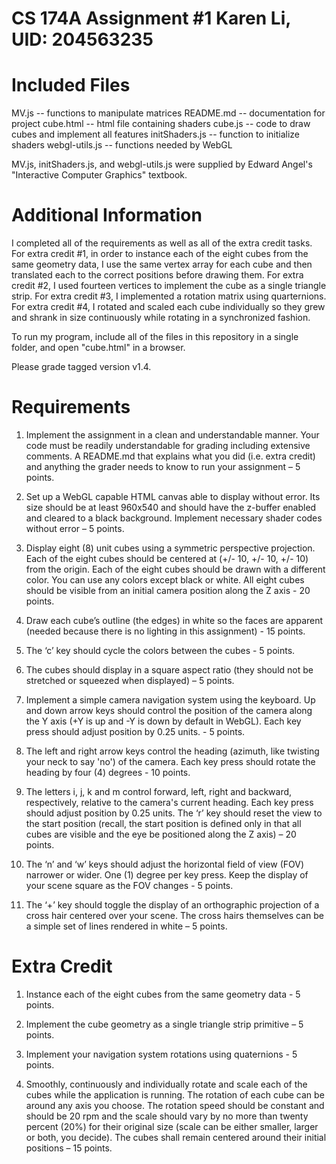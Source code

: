 CS 174A Assignment #1
Karen Li, UID: 204563235
========================

Included Files
==============
MV.js -- functions to manipulate matrices
README.md -- documentation for project
cube.html -- html file containing shaders 
cube.js -- code to draw cubes and implement all features
initShaders.js --  function to initialize shaders
webgl-utils.js -- functions needed by WebGL

MV.js, initShaders.js, and webgl-utils.js were supplied by Edward Angel's "Interactive Computer Graphics" textbook.

Additional Information
======================

I completed all of the requirements as well as all of the extra credit tasks. For extra credit #1, in order to instance each of the eight cubes from the same geometry data, I use the same vertex array for each cube and then translated each to the correct positions before drawing them. For extra credit #2, I used fourteen vertices to implement the cube as a single triangle strip. For extra credit #3, I implemented a rotation matrix using quarternions. For extra credit #4, I rotated and scaled each cube individually so they grew and shrank in size continuously while rotating in a synchronized fashion.

To run my program, include all of the files in this repository in a single folder, and open "cube.html" in a browser. 

Please grade tagged version v1.4. 

Requirements
============
 
1. Implement the assignment in a clean and understandable manner. Your code must be readily understandable for grading including extensive comments. A README.md that explains what you did (i.e. extra credit) and anything the grader needs to know to run your assignment – 5 points.
 
2. Set up a WebGL capable HTML canvas able to display without error. Its size should be at least 960x540 and should have the z-buffer enabled and cleared to a black background. Implement necessary shader codes without error – 5 points.

3. Display eight (8) unit cubes using a symmetric perspective projection. Each of the eight cubes should be centered at (+/- 10, +/- 10, +/- 10) from the origin. Each of the eight cubes should be drawn with a different color. You can use any colors except black or white. All eight cubes should be visible from an initial camera position along the Z axis - 20 points.

4. Draw each cube’s outline (the edges) in white so the faces are apparent (needed because there is no lighting in this assignment) - 15 points.

5. The ‘c’ key should cycle the colors between the cubes - 5 points.

6. The cubes should display in a square aspect ratio (they should not be stretched or squeezed when displayed) – 5 points.
 
7. Implement a simple camera navigation system using the keyboard. Up and down arrow keys should control the position of the camera along the Y axis (+Y is up and -Y is down by default in WebGL). Each key press should adjust position by 0.25 units. - 5 points.

8. The left and right arrow keys control the heading (azimuth, like twisting your neck to say 'no') of the camera. Each key press should rotate the heading by four (4) degrees - 10 points.

9. The letters i, j, k and m control forward, left, right and backward, respectively, relative to the camera's current heading. Each key press should adjust position by 0.25 units. The ‘r’ key should reset the view to the start position (recall, the start position is defined only in that all cubes are visible and the eye be positioned along the Z axis) – 20 points.

10. The ‘n’ and ‘w’ keys should adjust the horizontal field of view (FOV) narrower or wider. One (1) degree per key press. Keep the display of your scene square as the FOV changes - 5 points.

11. The ‘+’ key should toggle the display of an orthographic projection of a cross hair centered over your scene. The cross hairs themselves can be a simple set of lines rendered in white – 5 points.

Extra Credit
============

1. Instance each of the eight cubes from the same geometry data - 5 points.

2. Implement the cube geometry as a single triangle strip primitive – 5 points.

3. Implement your navigation system rotations using quaternions - 5 points.

4. Smoothly, continuously and individually rotate and scale each of the cubes while the application is running. The rotation of each cube can be around any axis you choose. The rotation speed should be constant and should be 20 rpm and the scale should vary by no more than twenty percent (20%) for their original size (scale can be either smaller, larger or both, you decide). The cubes shall remain centered around their initial positions – 15 points.
